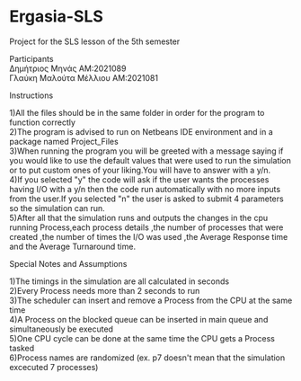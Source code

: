 # Ergasia-SLS
Project for the SLS lesson of the 5th semester 

Participants      
Δημήτριος Μηνάς ΑΜ:2021089      
Γλαύκη Μαλούτα Μέλλιου ΑΜ:2021081      


Instructions     

1)All the files should be in the same folder in order for the program to function correctly     
2)The program is advised to run on Netbeans IDE environment and in a package named Project_Files    
3)When running the program you will be greeted with a message saying if you would like to use the default values that were used to run the simulation or to put custom ones of your liking.You will have to answer with a y/n.        
4)If you selected "y" the code will ask if the user wants the processes having I/O with a y/n then the code run automatically with no more inputs from the user.If you selected "n" the user is asked to submit 4 parameters so the simulation can run.     
5)After all that the simulation runs and outputs the changes in the cpu running Process,each process details ,the number of processes that were created ,the number of times the I/O was used ,the Average Response time and the Average Turnaround time.    

     

Special Notes and Assumptions  
  
1)The timings in the simulation are all calculated in seconds       
2)Every Process needs more than 2 seconds to run     
3)The scheduler can insert and remove a Process from the  CPU at the same time      
4)A Process on the blocked queue can be inserted in main queue and simultaneously be executed      
5)One CPU cycle can be done at the same time the CPU gets a Process tasked   
6)Process names are randomized (ex. p7 doesn't mean that the simulation excecuted 7 processes)  
